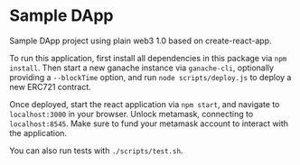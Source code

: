 # Sample DApp

Sample DApp project using plain web3 1.0 based on create-react-app.

To run this application, first install all dependencies in this package via `npm install`. Then start a new ganache instance via `ganache-cli`, optionally providing a `--blockTime` option, and run `node scripts/deploy.js` to deploy a new ERC721 contract.

Once deployed, start the react application via `npm start`, and navigate to `localhost:3000` in your browser. Unlock metamask, connecting to `localhost:8545`. Make sure to fund your metamask account to interact with the application.

You can also run tests with `./scripts/test.sh`.